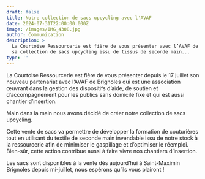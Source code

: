 ```yaml
---
draft: false
title: Notre collection de sacs upcycling avec l'AVAF
date: 2024-07-31T22:00:00.000Z
image: /images/IMG_4308.jpg
author: Communication
description: >
  La Courtoise Ressourcerie est fière de vous présenter avec l’AVAF de Brignoles
  sa collection de sacs upcycling issu de tissus de seconde main...
type: ''
---
```


La Courtoise Ressourcerie est fière de vous présenter depuis le 17 juillet son nouveau partenariat avec l’AVAF de Brignoles qui est une association œuvrant dans la gestion des dispositifs d’aide, de soutien et d’accompagnement pour les publics sans domicile fixe et qui est aussi chantier d’insertion.

Main dans la main nous avons décidé de créer notre collection de sacs upcycling.

Cette vente de sacs va permettre de développer la formation de couturières tout en utilisant du textile de seconde main invendable issu de notre stock à la ressourcerie afin de minimiser le gaspillage et d’optimiser le réemploi. Bien-sûr, cette action contribue aussi à faire vivre nos chantiers d’insertion.

Les sacs sont disponibles à la vente dès aujourd’hui à Saint-Maximin Brignoles depuis mi-juillet, nous espérons qu’ils vous plairont !
